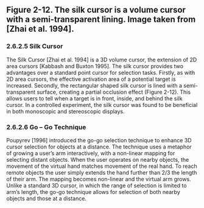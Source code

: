 ## Figure 2-12. The silk cursor is a volume cursor with a semi-transparent lining. Image taken from [Zhai et al. 1994].

### 2.6.2.5 Silk Cursor

The Silk Cursor [Zhai et al. 1994] is a 3D volume cursor, the extension of 2D area cursors [Kabbash and Buxton 1995]. The silk cursor provides two advantages over a standard point cursor for selection tasks. Firstly, as with 2D area cursors, the effective activation area of a potential target is increased. Secondly, the rectangular shaped silk cursor is lined with a semi-transparent surface, creating a partial occlusion effect (Figure 2-12). This allows users to tell when a target is in front, inside, and behind the silk cursor. In a controlled experiment, the silk cursor was found to be beneficial in both monoscopic and stereoscopic displays.

### 2.6.2.6 Go – Go Technique

Poupyrev [1996] introduced the go-go selection technique to enhance 3D cursor selection for objects at a distance. The technique uses a metaphor of growing a user’s arm interactively, with a non-linear mapping for selecting distant objects. When the user operates on nearby objects, the movement of the virtual hand matches movement of the real hand. To reach remote objects the user simply extends the hand further than 2/3 the length of their arm. The mapping becomes non-linear and the virtual arm grows. Unlike a standard 3D cursor, in which the range of selection is limited to arm’s length, the go-go technique allows for selection of both nearby objects and those at a distance.
